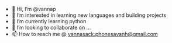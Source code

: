 - 👋 Hi, I’m @vannap
- 👀 I’m interested in learning new languages and building projects
- 🌱 I’m currently learning python
- 💞️ I’m looking to collaborate on ...
- 📫 How to reach me @ vannasack.phonesavanh@gmail.com

<!---
vannap/vannap is a ✨ special ✨ repository because its `README.md` (this file) appears on your GitHub profile.
You can click the Preview link to take a look at your changes.
--->
